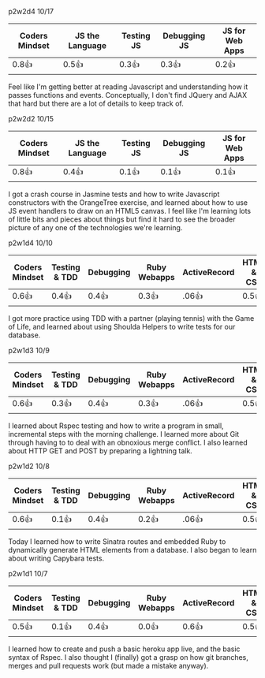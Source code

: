 p2w2d4 10/17

| Coders Mindset | JS the Language | Testing JS | Debugging JS | JS for Web Apps |
| -------------- | --------------- | ---------- | ------------ | --------------- |
|   0.8:+1:      |   0.5:+1:       |  0.3:+1:   |   0.3:+1:    |   0.2:+1:       |
Feel like I'm getting better at reading Javascript and understanding how it passes
functions and events. Conceptually, I don't find JQuery and AJAX that hard but
there are a lot of details to keep track of.


p2w2d2 10/15

| Coders Mindset | JS the Language | Testing JS | Debugging JS | JS for Web Apps |
| -------------- | --------------- | ---------- | ------------ | --------------- |
|   0.8:+1:      |   0.4:+1:       |  0.1:+1:   |   0.1:+1:    |   0.1:+1:       |

I got a crash course in Jasmine tests and how to write Javascript constructors
with the OrangeTree exercise, and learned about how to use JS event handlers
to draw on an HTML5 canvas. I feel like I'm learning lots of little bits and pieces
about things but find it hard to see the broader picture of any one of the
technologies we're learning.

p2w1d4 10/10


| Coders Mindset | Testing & TDD | Debugging | Ruby Webapps | ActiveRecord | HTML & CSS |
| -------------- | ------------- | --------- | ------------ | ------------ | ---------- |
|   0.6:+1:      |    0.4:+1:    |  0.4:+1:  |    0.3:+1:   |  .06:+1:     |  0.5:+1:   |

I got more practice using TDD with a partner (playing tennis) with the Game of Life, and
learned about using Shoulda Helpers to write tests for our database.


p2w1d3 10/9


| Coders Mindset | Testing & TDD | Debugging | Ruby Webapps | ActiveRecord | HTML & CSS |
| -------------- | ------------- | --------- | ------------ | ------------ | ---------- |
|   0.6:+1:      |    0.3:+1:    |  0.4:+1:  |    0.3:+1:   |  .06:+1:     |  0.5:+1:   |

I learned about Rspec testing and how to write a program in small, incremental steps with
the morning challenge. I learned more about Git through having to to deal with an
obnoxious merge conflict. I also learned about HTTP GET and POST by preparing a lightning talk.

p2w1d2 10/8


| Coders Mindset | Testing & TDD | Debugging | Ruby Webapps | ActiveRecord | HTML & CSS |
| -------------- | ------------- | --------- | ------------ | ------------ | ---------- |
|   0.6:+1:      |    0.1:+1:    |  0.4:+1:  |    0.2:+1:   |  .06:+1:     |  0.5:+1:   |

Today I learned how to write Sinatra routes and embedded Ruby to dynamically generate
HTML elements from a database. I also began to learn about writing Capybara tests.


p2w1d1 10/7

| Coders Mindset | Testing & TDD | Debugging | Ruby Webapps | ActiveRecord | HTML & CSS |
| -------------- | ------------- | --------- | ------------ | ------------ | ---------- |
|       0.5:+1:  |    0.1:+1:    |  0.4:+1:  |   0.0:+1:    |   0.6:+1:    |   0.5:+1:  |


I learned how to create and push a basic heroku app live, and the basic syntax of Rspec.
I also thought I (finally) got a grasp on how git branches, merges and pull requests work
(but made a mistake anyway).
